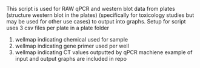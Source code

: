 This script is used for RAW qPCR and western blot data from plates (structure western blot in the plates) (specifically for toxicology studies but may be used for other use cases) to output into graphs. 
Setup for script uses 3 csv files per plate in a plate folder
  1. wellmap indicating chemical used for sample
  2. wellmap indicating gene primer used per well
  3. wellmap indicating CT values outputted by qPCR machiene
example of input and output graphs are included in repo
